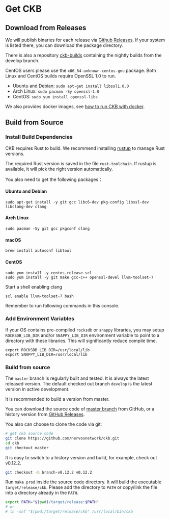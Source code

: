 # Get CKB

## Download from Releases

We will publish binaries for each release via [Github Releases]. If your system
is listed there, you can download the package directory.

[Github Releases]: https://github.com/nervosnetwork/ckb/releases

There is also a repository [ckb-builds](https://github.com/ckb-builds/ckb-builds/releases) containing the nightly builds from the develop
branch.

CentOS users please use the `x86_64-unknown-centos-gnu` package. Both Linux
and CentOS builds require OpenSSL 1.0 to run.

- Ubuntu and Debian: `sudo apt-get install libssl1.0.0`
- Arch Linux: `sudo pacman -Sy openssl-1.0`
- CentOS: `sudo yum install openssl-libs`

We also provides docker images, see [how to run CKB with docker](run-ckb-with-docker.md).

## Build from Source

### Install Build Dependencies

CKB requires Rust to build. We recommend installing [rustup](https://www.rustup.rs/) to manage Rust versions.

The required Rust version is saved in the file `rust-toolchain`. If rustup is
available, it will pick the right version automatically.

You also need to get the following packages：

#### Ubuntu and Debian

```shell
sudo apt-get install -y git gcc libc6-dev pkg-config libssl-dev libclang-dev clang
```

#### Arch Linux

```shell
sudo pacman -Sy git gcc pkgconf clang
```

#### macOS

```shell
brew install autoconf libtool
```

#### CentOS

```shell
sudo yum install -y centos-release-scl
sudo yum install -y git make gcc-c++ openssl-devel llvm-toolset-7
```

Start a shell enabling clang

```shell
scl enable llvm-toolset-7 bash
```

Remember to run following commands in this console.

### Add Environment Variables

If your OS contains pre-compiled `rocksdb` or `snappy` libraries,
you may setup `ROCKSDB_LIB_DIR` and/or `SNAPPY_LIB_DIR` environment variable
to point to a directory with these libraries.
This will significantly reduce compile time.

```shell
export ROCKSDB_LIB_DIR=/usr/local/lib
export SNAPPY_LIB_DIR=/usr/local/lib
```

### Build from source

The `master` branch is regularly built and tested. It is always the latest
released version. The default checked out branch `develop` is the latest
version in active development.

It is recommended to build a version from master.

You can download the source code of [master
branch](https://github.com/nervosnetwork/ckb/archive/master.zip) from GitHub,
or a history version from [GitHub Releases].

You also can choose to clone the code via git:

```bash
# get ckb source code
git clone https://github.com/nervosnetwork/ckb.git
cd ckb
git checkout master
```

It is easy to switch to a history version and build, for example, check out
v0.12.2.

```bash
git checkout -b branch-v0.12.2 v0.12.2
```

Run `make prod` inside the source code directory. It will build the executable
`target/release/ckb`. Please add the directory to `PATH` or copy/link the file
into a directory already in the `PATH`.

```bash
export PATH="$(pwd)/target/release:$PATH"
# or
# ln -snf "$(pwd)/target/release/ckb" /usr/local/bin/ckb
```
